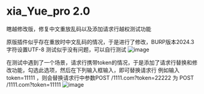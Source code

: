 # xia_Yue_pro 2.0
瞎越修改版，修复中文重放乱码以及添加请求行越权测试功能

原版插件似乎存在重放时中文乱码的情况，于是进行了修改，BURP版本2024.3 字符设置UTF-8 测试似乎没有问题，可以自行测试
![image](https://github.com/user-attachments/assets/692f5f08-1610-40fa-a8ee-685006c229c9)

在测试中遇到了一个场景，请求行携带token的情况，于是添加了请求行替换和修改功能，勾选此选项，然后在下列输入框输入，即可替换请求行
例如输入 token=11111 ，则会替换请求行中参数POST /1111.com?token=22222 为  POST /1111.com?token=11111
![image](https://github.com/user-attachments/assets/c9b71dc9-3a23-4510-9d83-83e3875e8df8)

